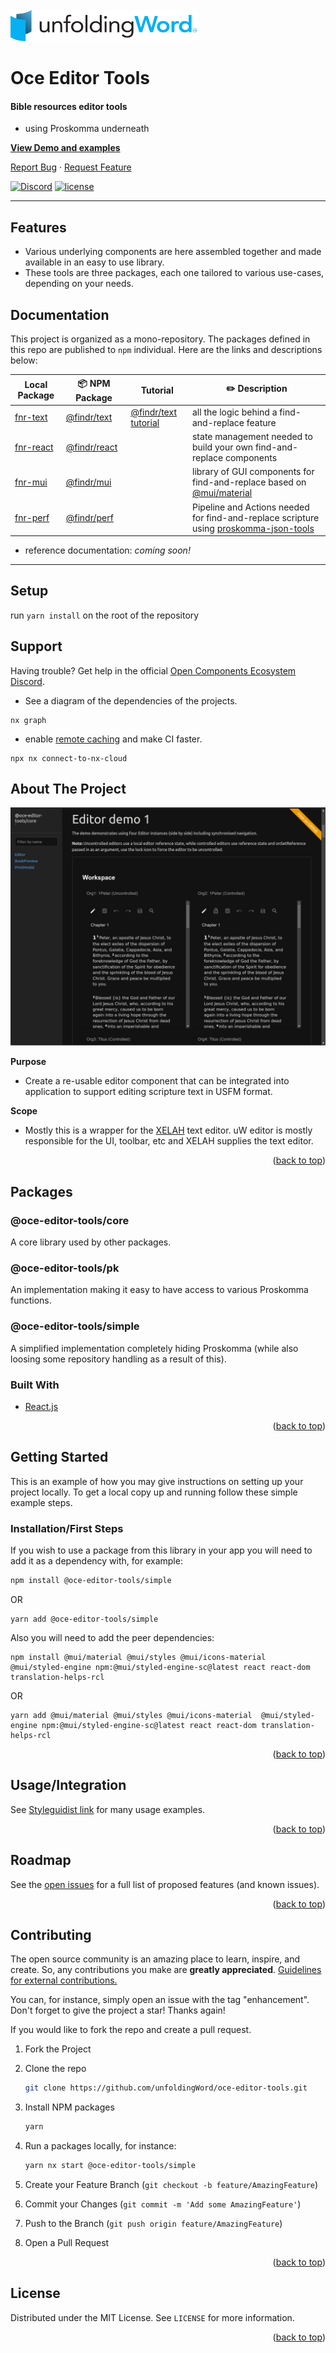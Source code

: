 <div id="top"></div>

<!-- PROJECT LOGO -->
<br />
  <a href="https://oce-editor-tools.netlify.app/">
    <img src="images/uW.png" alt="Logo" width="300" height="50">
  </a>

# Oce Editor Tools

#### Bible resources editor tools 
- using Proskomma underneath

<a href="https://oce-editor-tools.netlify.app/"><strong>View Demo and examples</strong></a>

<a href="https://github.com/unfoldingWord/oce-editor-tools/issues">Report Bug</a>
·
<a href="https://github.com/unfoldingWord/oce-editor-tools/issues">Request Feature</a>


<p>
<a href="https://opencomponents.io/component/unfoldingWord/findr" title="findr is part of the OCE"></a>
<a href="https://discord.com/channels/867746700390563850/867746700390563853" title="OCE discord server"><img src="https://img.shields.io/badge/Discord-%235865F2.svg?style=for-the-badge&amp;logo=discord&amp;logoColor=white" alt="Discord"></a>
<a href="https://github.com/unfoldingWord/findr/blob/HEAD/LICENSE"><img src="https://img.shields.io/badge/license-MIT-blue.svg?style=for-the-badge" alt="license"></a>
</p>

---

## Features

  - Various underlying components are here assembled together and made available in an easy to use library.
  - These tools are three packages, each one tailored to various use-cases, depending on your needs.

## Documentation

This project is organized as a mono-repository. The packages defined in this repo are published to `npm` individual. Here are the links and descriptions below:

| Local Package | 📦 NPM Package | Tutorial | ✏️ Description |
| - | - | - | - |
| [fnr-text](./packages/fnr-text)   | [@findr/text](https://npmjs.com/@findr/text)    | [@findr/text tutorial](https://findrjs.netlify.app/) | all the logic behind a find-and-replace feature |
| [fnr-react](./packages/fnr-react) | [@findr/react](https://npmjs.com/@findr/react)  |  | state management needed to build your own find-and-replace components |
| [fnr-mui](./packages/fnr-mui)     | [@findr/mui](https://npmjs.com/@findr/mui)      |  | library of GUI components for find-and-replace based on [@mui/material](https://mui.com/material-ui/getting-started/) |
| [fnr-perf](./packages/fnr-perf)   | [@findr/perf](https://npmjs.com/@findr/perf)    |  | Pipeline and Actions needed for find-and-replace scripture using [proskomma-json-tools](https://github.com/Proskomma/proskomma-json-tools/) |

- reference documentation: _coming soon!_

---

## Setup

run `yarn install` on the root of the repository

## Support

Having trouble? Get help in the official [Open Components Ecosystem Discord](https://discord.com/channels/867746700390563850/1019675732324143205).


*  See a diagram of the dependencies of the projects.

  ```Shell
  nx graph  
  ```

*  enable [remote caching](https://nx.app) and make CI faster.
  ```Shell
  npx nx connect-to-nx-cloud
  ```


<!-- ABOUT THE PROJECT -->
## About The Project

![Product Name Screen Shot](./images/screenshot.png)


**Purpose**
- Create a re-usable editor component that can be integrated into application to support editing scripture text in USFM format.

**Scope**
- Mostly this is a wrapper for the [XELAH](https://github.com/xelahjs/xelah) text editor. uW editor is mostly responsible for the UI, toolbar, etc and XELAH supplies the text editor.

<p align="right">(<a href="#top">back to top</a>)</p>

## Packages

### @oce-editor-tools/core

A core library used by other packages.

### @oce-editor-tools/pk

An implementation making it easy to have access to various Proskomma functions.

### @oce-editor-tools/simple

A simplified implementation completely hiding Proskomma (while also loosing some repository handling as a result of this).


### Built With

* [React.js](https://reactjs.org/)

<p align="right">(<a href="#top">back to top</a>)</p>



<!-- GETTING STARTED -->
## Getting Started

This is an example of how you may give instructions on setting up your project locally.
To get a local copy up and running follow these simple example steps.


### Installation/First Steps

If you wish to use a package from this library in your app you will need to add it as a dependency with, for example:
```sh
npm install @oce-editor-tools/simple
```
OR
```shell
yarn add @oce-editor-tools/simple
```
Also you will need to add the peer dependencies:
```shell
npm install @mui/material @mui/styles @mui/icons-material  @mui/styled-engine npm:@mui/styled-engine-sc@latest react react-dom translation-helps-rcl
```
OR 
```shell
yarn add @mui/material @mui/styles @mui/icons-material  @mui/styled-engine npm:@mui/styled-engine-sc@latest react react-dom translation-helps-rcl
```
<p align="right">(<a href="#top">back to top</a>)</p>

<!-- USAGE EXAMPLES -->
## Usage/Integration

See [Styleguidist link](https://oce-editor-tools.netlify.app/) for many usage examples.

<p align="right">(<a href="#top">back to top</a>)</p>

<!-- ROADMAP -->
## Roadmap

See the [open issues](https://github.com/unfoldingWord/oce-editor-tools/issues) for a full list of proposed features (and known issues).

<p align="right">(<a href="#top">back to top</a>)</p>

<!-- CONTRIBUTING -->
## Contributing

The open source community is an amazing place to learn, inspire, and create. So, any contributions you make are **greatly appreciated**.  [Guidelines for external contributions.](https://forum.door43.org)

You can, for instance, simply open an issue with the tag "enhancement".
Don't forget to give the project a star! Thanks again!

If you would like to fork the repo and create a pull request.

1. Fork the Project
2. Clone the repo
   ```sh
   git clone https://github.com/unfoldingWord/oce-editor-tools.git
   ```
3. Install NPM packages
   ```sh
   yarn
   ```
4. Run a packages locally, for instance:
   ```sh
   yarn nx start @oce-editor-tools/simple
   ```

5. Create your Feature Branch (`git checkout -b feature/AmazingFeature`)
6. Commit your Changes (`git commit -m 'Add some AmazingFeature'`)
7. Push to the Branch (`git push origin feature/AmazingFeature`)
8. Open a Pull Request

<p align="right">(<a href="#top">back to top</a>)</p>

<!-- LICENSE -->
## License

Distributed under the MIT License. See `LICENSE` for more information.

<p align="right">(<a href="#top">back to top</a>)</p>


